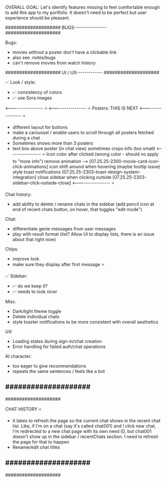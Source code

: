 OVERALL GOAL:
Let's identify features missing to feel comfortable enough to add this app to my portfolio.
It doesn't need to be perfect but user experience should be pleasant.


####################
BUGS----------------
####################

Bugs:
- movies without a poster don't have a clickable link
- also see .notes/bugs
- can't remove movies from watch history

####################
UI / UX-------------
####################

✅ Look / style:
- ✅ consistency of colors 
- ✅ use Sora images

<---------------- ⭐️
<---------------- ⭐️
Posters: THIS IS NEXT <---------------- ⭐️
- different layout for buttons
- make a caroussel / enable users to scroll through all posters fetched during a chat
- Sometimes shows more than 3 posters
- text box above poster (in chat view) sometimes crops info (too small)
<---------------- ⭐️
Icon color after clicked (wrong color - should no apply to "more info") remove animation --> [07.25.25-2300-movie-card-icon-click-animations]
icon shift around when hovering (maybe tooltip issue)
style toast notifications [07.25.25-2303-toast-design-system-integration]
close sidebar when clicking outside [07.25.25-2303-sidebar-click-outside-close]
<---------------- ⭐️

Chat history:
- add ability to delete / rename chats in the sidebar (add pencil icon at end of recent chats button, on hover, that toggles "edit mode")
 
Chat:
- differentiate genie messages from user messages
- play with result format (list? Allow UI to display lists, there is an issue about that right now)

Chips:
- improve look
- make sure they display after first message ⭐️

✅ Sidebar:
- ✅ do we keep it?
- ✅ needs to look nicer

Misc.
- Dark/light theme toggle
- Delete individual chats
- style toaster notifications to be more consistent with overall aesthetics

UX:
- Loading states during sign-in/chat creation
- Error handling for failed auth/chat operations

AI character:
- too eager to give recommendations
- repeats the same sentences / feels like a bot

####################
--------------------
####################

CHAT HISTORY ⭐️
- it takes to refresh the page so the current chat shows in the recent chat list. Like, if I'm on a chat (say it's called chat001) and I click new chat, I'm redirected to a new chat page with its own need ID, but chat001 doesn't show up in the sidebar / recentChats section. I need to refresh the page for that to happen
- Rename/edit chat titles

####################
--------------------
####################